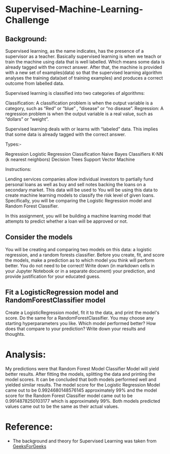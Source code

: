 # Supervised-Machine-Learning-Challenge

## Background: 
Supervised learning, as the name indicates, has the presence of a supervisor as a teacher. Basically supervised learning is when we teach or train the machine using data that is well labelled. Which means some data is already tagged with the correct answer. After that, the machine is provided with a new set of examples(data) so that the supervised learning algorithm analyses the training data(set of training examples) and produces a correct outcome from labelled data.

Supervised learning is classified into two categories of algorithms: 

Classification: A classification problem is when the output variable is a category, such as “Red” or “blue” , “disease” or “no disease”.
Regression: A regression problem is when the output variable is a real value, such as “dollars” or “weight”.

Supervised learning deals with or learns with “labeled” data. This implies that some data is already tagged with the correct answer.

Types:-

Regression
Logistic Regression
Classification
Naive Bayes Classifiers
K-NN (k nearest neighbors)
Decision Trees
Support Vector Machine

Instructions: 

Lending services companies allow individual investors to partially fund personal loans as well as buy and sell notes backing the loans on a secondary market. This data will be used to
You will be using this data to create machine learning models to classify the risk level of given loans. Specifically, you will be comparing the Logistic Regression model and Random Forest Classifier.

In this assignment, you will be building a machine learning model that attempts to predict whether a loan will be approved or not.

## Consider the models

You will be creating and comparing two models on this data: a logistic regression, and a random forests classifier. Before you create, fit, and score the models, make a prediction as to which model you think will perform better. You do not need to be correct! Write down (in markdown cells in your Jupyter Notebook or in a separate document) your prediction, and provide justification for your educated guess.

## Fit a LogisticRegression model and RandomForestClassifier model

Create a LogisticRegression model, fit it to the data, and print the model's score. Do the same for a RandomForestClassifier. You may choose any starting hyperparameters you like. Which model performed better? How does that compare to your prediction? Write down your results and thoughts.

# Analysis: 

My predictions were that Random Forest Model Classifier Model will yield better results. After fitting the models, splitting the data and printing the model scores. It can be concluded that both models performed well and yielded similar results. The model score for the Logistic Regression Model came out to be 0.9924680148576145 approximately 99% and the model score for the Random Forest Classifier model came out to be 0.9914878250103177 which is approximately 99%. Both models predicted values came out to be the same as their actual values. 


# Reference: 

* The background and theory for Supervised Learning was taken from [GeeksForGeeks](https://www.geeksforgeeks.org/supervised-unsupervised-learning/)